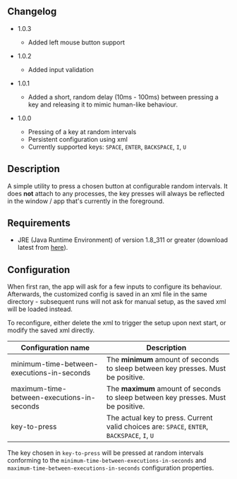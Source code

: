 ## Changelog

- 1.0.3
  - Added left mouse button support

- 1.0.2
  - Added input validation


- 1.0.1
  - Added a short, random delay (10ms - 100ms) between pressing a key and releasing it to mimic human-like behaviour.
  

- 1.0.0
  - Pressing of a key at random intervals
  - Persistent configuration using xml
  - Currently supported keys: `SPACE`, `ENTER`, `BACKSPACE`, `I`, `U`

## Description
A simple utility to press a chosen button at configurable random intervals. It does **not** attach to any processes, the
key presses will always be reflected in the window / app that's currently in the foreground.

## Requirements
- JRE (Java Runtime Environment) of version 1.8_311 or greater (download latest from [here](https://www.java.com/en/download/)).

## Configuration
When first ran, the app will ask for a few inputs to configure its behaviour. Afterwards, the customized config is
saved in an xml file in the same directory - subsequent runs will not ask for manual setup, as the saved xml will
be loaded instead.

To reconfigure, either delete the xml to trigger the setup upon next start, or modify the saved xml directly.

| Configuration name                         | Description                                                                                 |
| ------------------------------------------ | -----------                                                                                 |
| minimum-time-between-executions-in-seconds | The **minimum** amount of seconds to sleep between key presses. Must be positive.           |
| maximum-time-between-executions-in-seconds | The **maximum** amount of seconds to sleep between key presses. Must be positive.           |
| key-to-press                               | The actual key to press. Current valid choices are: `SPACE`, `ENTER`, `BACKSPACE`, `I`, `U` |

The key chosen in `key-to-press` will be pressed at random intervals conforming to the
`minimum-time-between-executions-in-seconds` and `maximum-time-between-executions-in-seconds` configuration properties.
